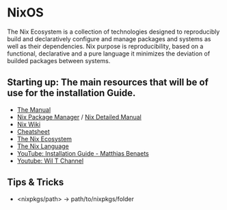 # NixOS
The Nix Ecosystem is a collection of technologies designed to reproducibly build and declaratively configure and manage packages and systems as well as their dependencies. Nix purpose is reproducibility, based on a functional, declarative and a pure language it minimizes the deviation of builded packages between systems.  

## Starting up: The main resources that will be of use for the installation Guide.
 
* [The Manual](https://nixos.org/manual/nixos/stable/index.html#nixos-manual)
* [Nix Package Manager](https://nixos.wiki/wiki/Nix_package_manager) / [Nix Detailed Manual](https://nixos.org/manual/nix/stable/)
* [Nix Wiki](https://nixos.wiki)
* [Cheatsheet](https://nixos.wiki/wiki/Cheatsheet)
* [The Nix Ecosystem](https://nixos.wiki/wiki/Nix_Ecosystem)
* [The Nix Language](https://nixos.wiki/wiki/Overview_of_the_Nix_Language)
* [YouTube: Installation Guide - Matthias Benaets](https://www.youtube.com/watch?v=AGVXJ-TIv3Y)
* [Youtube: Wil T Channel](https://www.youtube.com/user/wilfridtaylor)

## Tips & Tricks
* <nixpkgs/path> -> path/to/nixpkgs/folder
	
				
